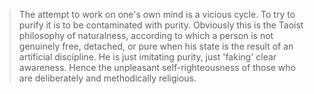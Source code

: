 >The attempt to work on one's own mind is a vicious cycle. To try to purify it is to be contaminated with purity. Obviously this is the Taoist philosophy of naturalness, according to which a person is not genuinely free, detached, or pure when his state is the result of an artificial discipline. He is just imitating purity, just 'faking' clear awareness. Hence the unpleasant self-righteousness of those who are deliberately and methodically religious.
